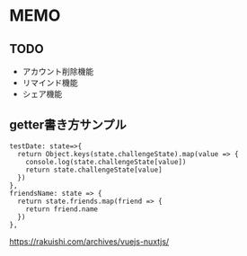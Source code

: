 # MEMO
## TODO
* アカウント削除機能
* リマインド機能
* シェア機能


## getter書き方サンプル
```
testDate: state=>{
  return Object.keys(state.challengeState).map(value => {
    console.log(state.challengeState[value])
    return state.challengeState[value]
  })
},
friendsName: state => {
  return state.friends.map(friend => {
    return friend.name
  })
},
```

https://rakuishi.com/archives/vuejs-nuxtjs/